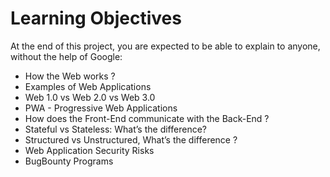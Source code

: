 # Learning Objectives
At the end of this project, you are expected to be able to explain to anyone, without the help of Google:

- How the Web works ?
- Examples of Web Applications
- Web 1.0 vs Web 2.0 vs Web 3.0
- PWA - Progressive Web Applications
- How does the Front-End communicate with the Back-End ?
- Stateful vs Stateless: What’s the difference?
- Structured vs Unstructured, What’s the difference ?
- Web Application Security Risks
- BugBounty Programs